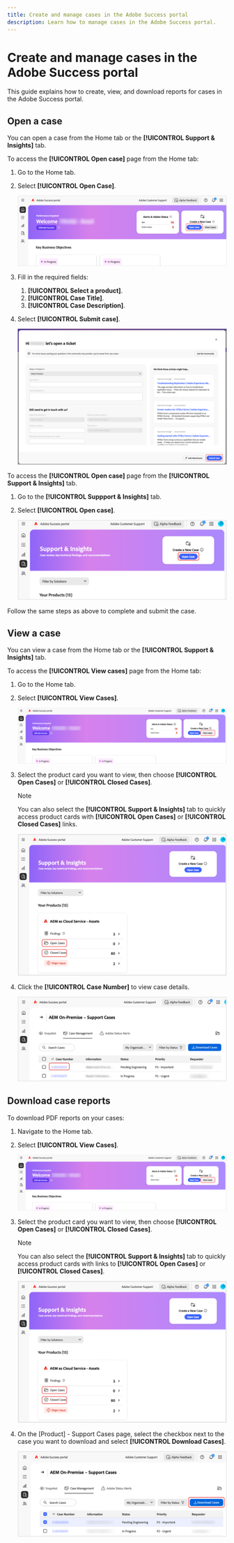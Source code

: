 ```yaml
---
title: Create and manage cases in the Adobe Success portal
description: Learn how to manage cases in the Adobe Success portal.
---
```

# Create and manage cases in the Adobe Success portal

This guide explains how to create, view, and download reports for cases in the Adobe Success portal. 

## Open a case

You can open a case from the Home tab or the **[!UICONTROL Support & Insights]** tab.

To access the **[!UICONTROL Open case]** page from the Home tab:

1. Go to the Home tab.
1. Select **[!UICONTROL Open Case]**. 


   ![adobe-success-portal-home-page-open-case](../../assets/adobe-success-portal-home-page-open-case.png)



1. Fill in the required fields:
   1. **[!UICONTROL Select a product]**.
   1. **[!UICONTROL Case Title]**.
   1. **[!UICONTROL Case Description]**.
1. Select **[!UICONTROL Submit case]**.



   ![adobe-success-portal-submit-case](../../assets/adobe-success-portal-submit-case.png)




To access the **[!UICONTROL Open case]** page from the **[!UICONTROL Support & Insights]** tab.

1. Go to the **[!UICONTROL Suppport & Insights]** tab.
1. Select **[!UICONTROL Open case]**.



   ![adobe-success-portal-support-insights-open-case](../../assets/adobe-success-portal-support-insights-open-case.png)



Follow the same steps as above to complete and submit the case.

## View a case

You can view a case from the Home tab or the **[!UICONTROL Support & Insights]** tab. 

To access the **[!UICONTROL View cases]** page from the Home tab: 

1. Go to the Home tab. 
1. Select **[!UICONTROL View Cases]**.



   ![adobe-success-portal-view-cases](../../assets/adobe-success-portal-view-cases.png)



1. Select the product card you want to view, then choose **[!UICONTROL Open Cases]** or **[!UICONTROL Closed Cases]**.

   >[!NOTE]
   >
   >You can also select the **[!UICONTROL Support & Insights]** tab to quickly access product cards with **[!UICONTROL Open Cases]** or **[!UICONTROL Closed Cases]** links.



   ![adobe-success-portal-open-case-closed-case](../../assets/adobe-success-portal-open-case-closed-case.png)



1. Click the **[!UICONTROL Case Number]** to view case details.  



   ![adobe-success-portal-case-number](../../assets/adobe-success-portal-case-number.png)



## Download case reports

To download PDF reports on your cases: 

1. Navigate to the Home tab.
1. Select **[!UICONTROL View Cases]**.


   ![adobe-success-portal-view-cases](../../assets/adobe-success-portal-view-cases.png)


1. Select the product card you want to view, then choose **[!UICONTROL Open Cases]** or **[!UICONTROL Closed Cases]**. 

   >[!NOTE]
   >
   >You can also select the **[!UICONTROL Support & Insights]** tab to quickly access product cards with links to **[!UICONTROL Open Cases]** or **[!UICONTROL Closed Cases]**.

   ![adobe-success-portal-open-case-closed-case](../../assets/adobe-success-portal-open-case-closed-case.png)

1. On the [Product] - Support Cases page, select the checkbox next to the case you want to download and select **[!UICONTROL Download Cases]**.

   ![adobe-success-portal-download-cases](../../assets/adobe-success-portal-download-cases.png)
